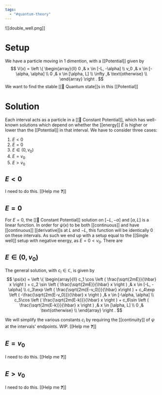 ```yaml
---
tags:
  - "#quantum-theory"
---
```

![[double_well.png]]
# Setup
We have a particle moving in 1 dimention, with a [[Potential]] given by 
$$
V(x) = 
\left \{
\begin{array}{ll}
0 ,& x \in [-L, -\alpha] \\
v_0 ,& x \in [-\alpha, \alpha] \\
0 ,& x \in [\alpha, L] \\
\infty ,& \text{otherwise} \\
\end{array}
\right .
$$
We want to find the stable [[📘 Quantum state]]s in this [[Potential]]
# Solution
Each interval acts as a particle in a [[📗 Constant Potential]], which has well-known solutions which depend on whether the [[energy]] $E$ is higher or lower than the [[Potential]] in that interval. We have to consider three cases:
1. $E < 0$
2. $E=0$
3. $E \in (0, v_0)$
4. $E=v_0$
5. $E > v_0$

## $E < 0$
I need to do this. [[Help me ❓]]

## $E=0$
For $E=0$, the [[📗 Constant Potential]] solution on $[-L, -\alpha]$ and $[\alpha, L]$ is a linear function. In order for $\psi(x)$ to be both [[continuous]] and have [[continuous]] [[derivative]]s at $L$ and $-L$, this function will be identically $0$ on these intervals. As such we end up with a setup equal to the [[Single well]] setup with negative energy, as $E=0 < v_0$. There are 

## $E \in (0, v_0)$
The general solution, with $c_i \in \mathbb{C}$, is given by
$$
\psi(x) = 
\left \{
\begin{array}{ll}
c_1 \cos \left ( \frac{\sqrt{2mE}}{\hbar} x \right ) + c_2 \sin \left ( \frac{\sqrt{2mE}}{\hbar} x \right ) ,& x \in [-L, -\alpha] \\
c_3\exp \left ( \frac{\sqrt{2m(E-v_0)}}{\hbar} x\right ) + c_4\exp \left ( -\frac{\sqrt{2m(E-v_0)}}{\hbar} x \right ) ,& x \in [-\alpha, \alpha] \\
c_5\cos \left ( \frac{\sqrt{2m(E-k)}}{\hbar} x \right ) + c_6\sin \left ( \frac{\sqrt{2m(E-k)}}{\hbar} x \right ) ,& x \in [\alpha, L] \\
0 ,& \text{otherwise} \\
\end{array}
\right .
$$

We will simplify the various constants $c_i$ by requiring the [[continuity]] of $\psi$ at the intervals' endpoints. WIP. [[Help me ❓]]


## $E=v_0$
I need to do this. [[Help me ❓]]

## $E > v_0$
I need to do this. [[Help me ❓]]
